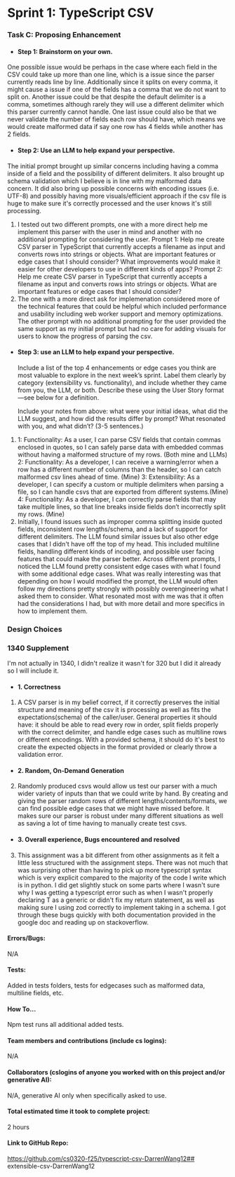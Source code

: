 # Sprint 1: TypeScript CSV

### Task C: Proposing Enhancement

- #### Step 1: Brainstorm on your own.
One possible issue would be perhaps in the case where each field in the CSV could take up more than one line, which is a issue since the parser currently reads line by line. Additionally since it splits on every comma, it might cause a issue if one of the fields has a comma that we do not want to split on. Another issue could be that despite the default delimiter is a comma, sometimes although rarely they will use a different delimiter which this parser currently cannot handle. One last issue could also be that we never validate the number of fields each row should have, which means we would create malformed data if say one row has 4 fields while another has 2 fields.
- #### Step 2: Use an LLM to help expand your perspective.
The initial prompt brought up similar concerns including having a comma inside of a field and the possibility of different delimiters. It also brought up schema validation which I believe is in line with my malformed data concern. It did also bring up possible concerns with encoding issues (i.e. UTF-8) and possibly having more visuals/efficient approach if the csv file is huge to make sure it's correctly processed and the user knows it's still processing.
1) I tested out two different prompts, one with a more direct help me implement this parser with the user in mind and another with no additional prompting for considering the user. Prompt 1: Help me create CSV parser in TypeScript that currently accepts a filename as input and converts rows into strings or objects. What are important features or edge cases that I should consider? What improvements would make it easier for other developers to use in different kinds of apps? Prompt 2: Help me create CSV parser in TypeScript that currently accepts a filename as input and converts rows into strings or objects. What are important features or edge cases that I should consider?
2) The one with a more direct ask for implemenation considered more of the technical features that could be helpful which included performance and usability including web worker support and memory optimizations. The other prompt with no additional prompting for the user provided the same support as my initial prompt but had no care for adding visuals for users to know the progress of parsing the csv.
- #### Step 3: use an LLM to help expand your perspective.

    Include a list of the top 4 enhancements or edge cases you think are most valuable to explore in the next week’s sprint. Label them clearly by category (extensibility vs. functionality), and include whether they came from you, the LLM, or both. Describe these using the User Story format—see below for a definition. 

    Include your notes from above: what were your initial ideas, what did the LLM suggest, and how did the results differ by prompt? What resonated with you, and what didn’t? (3-5 sentences.) 
1) 1: Functionality: As a user, I can parse CSV fields that contain commas enclosed in quotes, so I can safely parse data with embedded commas without having a malformed structure of my rows. (Both mine and LLMs)
2: Functionality: As a developer, I can receive a warning/error when a row has a different number of columns than the header, so I can catch malformed csv lines ahead of time. (Mine)
3: Extensibility: As a developer, I can specify a custom or multiple delimiters when parsing a file, so I can handle csvs that are exported from different systems.(Mine)
4: Functionality: As a developer, I can correctly parse fields that may take multiple lines, so that line breaks inside fields don’t incorrectly split my rows. (Mine)
2) Initially, I found issues such as improper comma splitting inside quoted fields, inconsistent row lengths/schema, and a lack of support for different delimiters. The LLM found similar issues but also other edge cases that I didn't have off the top of my head. This included multiline fields, handling different kinds of incoding, and possible user facing features that could make the parser better. Across different prompts, I noticed the LLM found pretty consistent edge cases with what I found with some additional edge cases. What was really interesting was that depending on how I would modified the prompt, the LLM would often follow my directions pretty strongly with possibly overengineering what I asked them to consider. What resonated most with me was that it often had the considerations I had, but with more detail and more specifics in how to implement them.

### Design Choices

### 1340 Supplement
I'm not actually in 1340, I didn't realize it wasn't for 320 but I did it already so I will include it.
- #### 1. Correctness
1) A CSV parser is in my belief correct, if it correctly preserves the initial structure and meaning of the csv it is processing as well as fits the expectations(schema) of the caller/user. General properties it should have: it should be able to read every row in order, split fields properly with the correct delimiter, and handle edge cases such as multiline rows or different encodings. With a provided schema, it should do it's best to create the expected objects in the format provided or clearly throw a validation error.
- #### 2. Random, On-Demand Generation
2) Randomly produced csvs would allow us test our parser with a much wider variety of inputs than that we could write by hand. By creating and giving the parser random rows of different lengths/contents/formats, we can find possible edge cases that we might have missed before. It makes sure our parser is robust under many different situations as well as saving a lot of time having to manually create test csvs.
- #### 3. Overall experience, Bugs encountered and resolved
3) This assignment was a bit different from other assignments as it felt a little less structured with the assignment steps. There was not much that was surprising other than having to pick up more typescript syntax which is very explicit compared to the majority of the code I write which is in python. I did get slightly stuck on some parts where I wasn't sure why I was getting a typescript error such as when I wasn't properly declaring T as a generic or didn't fix my return statement, as well as making sure I using zod correctly to implement taking in a schema. I got through these bugs quickly with both documentation provided in the google doc and reading up on stackoverflow.
#### Errors/Bugs:
N/A
#### Tests:
Added in tests folders, tests for edgecases such as malformed data, multiline fields, etc.
#### How To…
Npm test runs all additional added tests.
#### Team members and contributions (include cs logins):
N/A
#### Collaborators (cslogins of anyone you worked with on this project and/or generative AI):
N/A, generative AI only when specifically asked to use.
#### Total estimated time it took to complete project:
2 hours
#### Link to GitHub Repo:  
https://github.com/cs0320-f25/typescript-csv-DarrenWang12##   e x t e n s i b l e - c s v - D a r r e n W a n g 1 2  
 